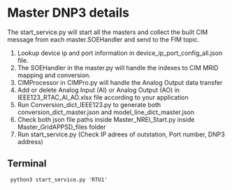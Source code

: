 
# Master DNP3 details

The start_service.py will start all the masters and collect the built CIM message from each master.SOEHandler and send to the FIM topic.
1. Lookup device ip and port information in device_ip_port_config_all.json file.
2. The SOEHandler in the master.py will handle the indexes to CIM MRID mapping and conversion.
3. CIMProcessor in CIMPro.py will handle the Analog Output data transfer
4. Add or delete Analog Input (AI) or Analog Output (AO) in IEEE123_RTAC_AI_AO.xlsx file according to your application
5. Run Conversion_dict_IEEE123.py to generate both conversion_dict_master.json and model_line_dict_master.json
6. Check both json file paths inside Master_NREl_Start.py inside Master_GridAPPSD_files folder
7. Run start_service.py (Check IP adrees of outstation, Port number, DNP3 address)

## Terminal 
```
 python3 start_service.py 'RTU1' 
```
